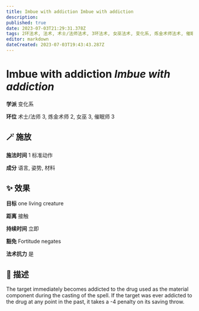 ```yaml
---
title: Imbue with addiction Imbue with addiction
description: 
published: true
date: 2023-07-03T21:29:31.378Z
tags: 2环法术, 法术, 术士/法师法术, 3环法术, 女巫法术, 变化系, 炼金术师法术, 催眠师法术
editor: markdown
dateCreated: 2023-07-03T19:43:43.287Z
---
```


# **Imbue with addiction** *Imbue with addiction*

**学派** 变化系 

**环位** 术士/法师 3, 炼金术师 2, 女巫 3, 催眠师 3

## 🪄 施放

**施法时间** 1 标准动作

**成分** 语言, 姿势, 材料

## ✨ 效果 

**目标** one living creature 

**距离** 接触  

**持续时间** 立即 

**豁免** Fortitude negates

**法术抗力** 是

## 📖 描述

The target immediately becomes addicted to the drug used as the material component during the casting of the spell. If the target was ever addicted to the drug at any point in the past, it takes a -4 penalty on its saving throw.
    